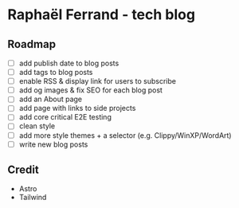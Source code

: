 # Raphaël Ferrand - tech blog

## Roadmap

- [ ] add publish date to blog posts
- [ ] add tags to blog posts
- [ ] enable RSS & display link for users to subscribe
- [ ] add og images & fix SEO for each blog post
- [ ] add an About page
- [ ] add page with links to side projects
- [ ] add core critical E2E testing
- [ ] clean style
- [ ] add more style themes + a selector (e.g. Clippy/WinXP/WordArt)
- [ ] write new blog posts

## Credit

- Astro
- Tailwind
